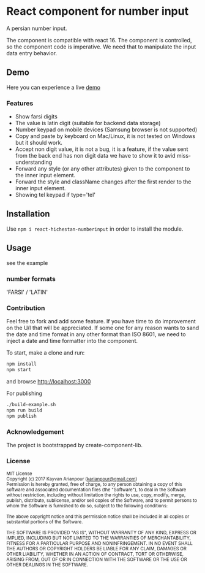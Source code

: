 # React component for number input

A persian number input.

The component is compatible with react 16.
The component is controlled, so the component code is imperative. We need that to manipulate the input data entry behavior.


## Demo

Here you can experience a live [demo](https://karianpour.github.io/react-hichestan-numberinput/)

### Features
- Show farsi digits
- The value is latin digit (suitable for backend data storage)
- Number keypad on mobile devices (Samsung browser is not supported)
- Copy and paste by keyboard on Mac/Linux, it is not tested on Windows but it should work.
- Accept non digit value, it is not a bug, it is a feature, if the value sent from the back end has non digit data we have to show it to avid miss-understanding
- Forward any style (or any other attributes) given to the component to the inner input element.
- Forward the style and className changes after the first render to the inner input element.
- Showing tel keypad if type='tel'

## Installation

Use `npm i react-hichestan-numberinput` in order to install the module.

## Usage
see the example

### number formats
'FARSI' / 'LATIN'



### Contribution
Feel free to fork and add some feature. If you have time to do improvement on the U/I that will be appreciated.
If some one for any reason wants to sand the date and time format in any other format than ISO 8601, we need to inject a date and time formatter into the component.

To start, make a clone and run:
```bash
npm install
npm start
```
and browse [http://localhost:3000](http://localhost:3000)

For publishing
```bash
./build-example.sh
npm run build
npm publish
```


### Acknowledgement
The project is bootstrapped by create-component-lib.

### License

<sub>MIT License</sub>  
<sub>Copyright (c) 2017 Kayvan Arianpour (<karianpour@gmail.com>)</sub>  
<sub>Permission is hereby granted, free of charge, to any person obtaining a copy
of this software and associated documentation files (the "Software"), to deal
in the Software without restriction, including without limitation the rights
to use, copy, modify, merge, publish, distribute, sublicense, and/or sell
copies of the Software, and to permit persons to whom the Software is
furnished to do so, subject to the following conditions:</sub>

<sub>The above copyright notice and this permission notice shall be included in all
copies or substantial portions of the Software.</sub>

<sub>THE SOFTWARE IS PROVIDED "AS IS", WITHOUT WARRANTY OF ANY KIND, EXPRESS OR
IMPLIED, INCLUDING BUT NOT LIMITED TO THE WARRANTIES OF MERCHANTABILITY,
FITNESS FOR A PARTICULAR PURPOSE AND NONINFRINGEMENT. IN NO EVENT SHALL THE
AUTHORS OR COPYRIGHT HOLDERS BE LIABLE FOR ANY CLAIM, DAMAGES OR OTHER
LIABILITY, WHETHER IN AN ACTION OF CONTRACT, TORT OR OTHERWISE, ARISING FROM,
OUT OF OR IN CONNECTION WITH THE SOFTWARE OR THE USE OR OTHER DEALINGS IN THE
SOFTWARE.</sub>

